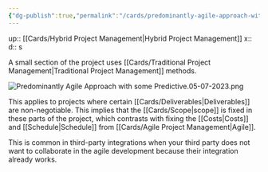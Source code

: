 ```yaml
---
{"dg-publish":true,"permalink":"/cards/predominantly-agile-approach-with-some-predictive/"}
---
```


up:: [[Cards/Hybrid Project Management\|Hybrid Project Management]] 
x:: 
d:: s

A small section of the project uses [[Cards/Traditional Project Management\|Traditional Project Management]] methods. 

![Predominantly Agile Approach with some Predictive.05-07-2023.png](/img/user/Extras/Images/Predominantly%20Agile%20Approach%20with%20some%20Predictive.05-07-2023.png)

This applies to projects where certain [[Cards/Deliverables\|Deliverables]] are non-negotiable. This implies that the [[Cards/Scope\|scope]] is fixed in these parts of the project, which contrasts with fixing the [[Costs\|Costs]] and [[Schedule\|Schedule]] from [[Cards/Agile Project Management\|Agile]].  

This is common in third-party integrations when your third party does not want to collaborate in the agile development because their integration already works. 